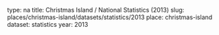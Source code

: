 type: na
title: Christmas Island / National Statistics (2013)
slug: places/christmas-island/datasets/statistics/2013
place: christmas-island
dataset: statistics
year: 2013
